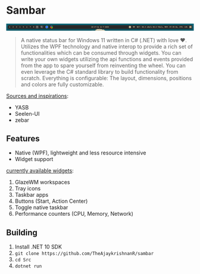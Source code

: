# Sambar

![showcase_1](https://github.com/TheAjaykrishnanR/sambar/blob/master/Imgs/explorer_fi1Oz9MPqd.gif)

> A native status bar for Windows 11 written in C# (.NET) with love ❤️. Utilizes the WPF technology and native interop to 
provide a rich set of functionalities which can be consumed through widgets. You can write your own widgets utilizing
the api functions and events provided from the app to spare yourself from reinventing the wheel. You can even leverage 
the C# standard library to build functionality from scratch. Everything is configurable: The layout, dimensions,
positions and colors are fully customizable.

<ins>Sources and inspirations</ins>:

 - YASB
 - Seelen-UI
 - zebar

## Features

 - Native (WPF), lightweight and less resource intensive
 - Widget support

 <ins>currently available widgets</ins>:

 1. GlazeWM workspaces
 2. Tray icons
 3. Taskbar apps
 4. Buttons (Start, Action Center)
 5. Toggle native taskbar
 6. Performance counters (CPU, Memory, Network)


## Building

 1. Install .NET 10 SDK
 2. `git clone https://github.com/TheAjaykrishnanR/sambar`
 3. `cd Src`
 4. `dotnet run`

